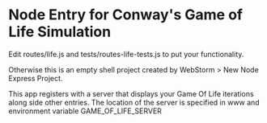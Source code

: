 # Node Entry for Conway's Game of Life Simulation

Edit routes/life.js and tests/routes-life-tests.js to put your functionality.

Otherwise this is an empty shell project created by WebStorm > New Node Express Project.

This app registers with a server that displays your Game Of Life iterations along side other entries.
The location of the server is specified in www and environment variable GAME_OF_LIFE_SERVER
